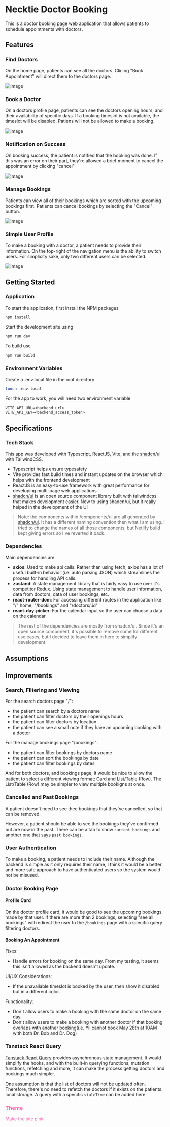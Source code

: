 # Necktie Doctor Booking

This is a doctor booking page web application that allows patients to schedule appointments with doctors.

## Features

### Find Doctors

On the home page, patients can see all the doctors. Clicing "Book Appointment" will direct them to the doctors page.

![image](https://github.com/yilverdeja/necktie-doctor-booking/assets/29952939/b648f3b6-9ab2-4593-a6d9-3676dfa537a0)

### Book a Doctor

On a doctors profile page, patients can see the doctors opening hours, and their availability of specific days. If a booking timeslot is not available, the timeslot will be disabled. Patiens will not be allowed to make a booking.

![image](https://github.com/yilverdeja/necktie-doctor-booking/assets/29952939/770e50fa-a533-429b-a298-f213eaa45fa5)

### Notification on Success

On booking success, the patient is notified that the booking was done. If this was an error on their part, they're allowed a brief moment to cancel the appointment by clicking "cancel"

![image](https://github.com/yilverdeja/necktie-doctor-booking/assets/29952939/3f6f36bc-d36f-4df1-aa67-e5d643895afd)

### Manage Bookings

Patients can view all of their bookings which are sorted with the upcoming bookings first. Patients can cancel bookings by selecting the "Cancel" button.

![image](https://github.com/yilverdeja/necktie-doctor-booking/assets/29952939/3a208c0b-a9dd-4f4c-bcca-e0e42e285a0a)

### Simple User Profile

To make a booking with a doctor, a patient needs to provide their information. On the top-right of the navigation menu is the ability to switch users. For simplicity sake, only two different users can be selected.

![image](https://github.com/yilverdeja/necktie-doctor-booking/assets/29952939/3f028049-8d6d-4bdb-a57e-db5b5b75e0e8)

## Getting Started

### Application

To start the application, first install the NPM packages

```bash
npm install
```

Start the development site using

```bash
npm run dev
```

To build use

```bash
npm run build
```

### Environment Variables

Create a .env.local file in the root directory

```bash
touch .env.local
```

For the app to work, you will need two environment variable

```.env
VITE_API_URL=<backend_url>
VITE_API_KEY=<backend_access_token>
```

## Specifications

### Tech Stack

This app was developed with Typescript, ReactJS, Vite, and the [shadcn/ui](https://ui.shadcn.com/) with TailwindCSS.

-   Typescript helps ensure typesafety
-   Vite provides fast build times and instant updates on the browser which helps with the frontend development
-   ReactJS is an easy-to-use framework with great performance for developing multi-page web applications
-   [shadcn/ui](https://ui.shadcn.com/) is an open source component library built with tailwindcss that makes development easier. New to using shadcn/ui, but it really helped in the development of the UI

> Note: the components within /components/ui are all generated by [shadcn/ui](https://ui.shadcn.com/). It has a different naming convention then what I am using. I tried to change the names of all those components, but Netlify build kept giving errors so I've reverted it back.

### Dependencies

Main dependencies are:

-   **axios**: Used to make api calls. Rather than using fetch, axios has a lot of useful built-in behavior (i.e. auto parsing JSON) which streamlines the process for handling API calls.
-   **zustand**: A state management library that is fairly easy to use over it's competitor Redux. Using state management to handle user information, data from doctors, data of user bookings, etc.
-   **react-router-dom**: For accessing different routes in the application like "/" home, "/bookings" and "/doctors/:id"
-   **react-day-picker**: For the calendar input so the user can choose a data on the calendar

> The rest of the dependencies are mostly from shadcn/ui. Since it's an open source component, it's possible to remove some for different use cases, but I decided to leave them in here to simplify development.

## Assumptions

## Improvements

### Search, Filtering and Viewing

For the search doctors page "/":

-   the patient can search by a doctors name
-   the patient can filter doctors by their openings hours
-   the patient can filter doctors by location
-   the patient can see a small note if they have an upcoming booking with a doctor

For the manage bookings page "/bookings":

-   the patient can filter bookings by doctors name
-   the patient can sort the bookings by date
-   the patient can filter bookings by dates

And for both doctors, and bookings page, it would be nice to allow the patient to select a different viewing format: Card and List/Table (Row). The List/Table (Row) may be simpler to view multiple bookigns at once.

### Cancelled and Past Bookings

A patient doesn't need to see thee bookings that they've cancelled, so that can be removed.

However, a patient should be able to see the bookings they've confirmed but are now in the past. There can be a tab to show `current bookings` and another one that says `past bookings`.

### User Authentication

To make a booking, a patient needs to include their name. Although the backend is simple as it only requires their name, I think it would be a better and more safe approach to have authenticated users so the system would not be misused.

### Doctor Booking Page

#### Profile Card

On the doctor profile card, it would be good to see the upcoming bookings made by that user. If there are more than 2 bookings, selecting "see all bookings" will redirect the user to the `/bookings` page with a specific query filtering doctors.

#### Booking An Appointment

Fixes:

-   Handle errors for booking on the same day. From my testing, it seems this isn't allowed as the backend doesn't update.

UI/UX Considerations:

-   If the unavailable timeslot is booked by the user, then show it disabled but in a different color.

Functionality:

-   Don't allow users to make a booking with the same doctor on the same day.
-   Don't allow users to make a booking with another doctor if that booking overlaps with another booking(i.e. Yil cannot book May 28th at 10AM with both Dr. Bob and Dr. Dog)

### Tanstack React Query

[Tanstack React Query](https://www.npmjs.com/package/@tanstack/react-query) provides asynchronous state management. It would simplify the hooks, and with the built-in querying functions, mutation functions, refetching and more, it can make the process getting doctors and bookings much simpler.

One assumption is that the list of doctors will not be updated often. Therefore, there's no need to refetch the doctors if it exists on the patients local storage. A query with a specific `staleTime` can be added here.

<h3 style="color:#FF69B4">Theme</h3>
<span style="color:#FF69B4">Make the site pink</span>

